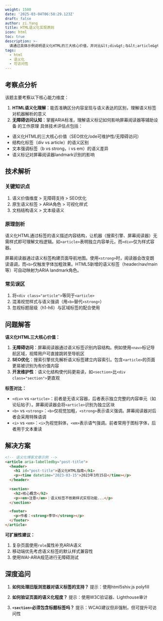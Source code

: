 ```yaml
---
weight: 1500
date: '2025-03-04T06:58:29.123Z'
draft: false
author: zi.Yang
title: HTML语义化实现原则
icon: html
toc: true
description: >-
  请通过具体示例说明语义化HTML的三大核心价值，并对比&lt;div&gt;与&lt;article&gt;、&lt;b&gt;与&lt;strong&gt;、&lt;i&gt;与&lt;em&gt;等标签的语义差异及其对无障碍访问的影响。
tags:
  - html
  - 语义化
  - 可访问性
---
```


## 考察点分析

该题主要考察以下核心能力维度：
1. **HTML语义化理解**：能否准确区分内容呈现与语义表达的区别，理解语义标签对机器解析的意义
2. **无障碍访问认知**：掌握ARIA标准，理解语义标记如何影响屏幕阅读器等辅助设备
的工作原理
具体技术评估点包括：
- 语义化HTML的三大核心价值（SEO优化/ode可维护性/无障碍访问）
- 结构化标签（div vs article）的语义区别
- 文本强调标签（b vs strong，i vs em）的语义差异
- 语义标记对屏幕阅读器landmark识别的影响

## 技术解析

### 关键知识点
1. 语义价值维度 > 无障碍支持 > SEO优化
2. 原生语义标签 > ARIA角色 > 可视化样式
3. 文档结构语义 > 文本级语义

### 原理剖析
语义化HTML通过标签的语义描述内容结构，让机器（搜索引擎、屏幕阅读器）无需样式即可理解文档逻辑。如`<article>`表明独立内容单元，而`<div>`仅为样式容器。 

屏幕阅读器通过语义标签构建页面导航地图。使用`<strong>`时，阅读器会改变朗读语调，而`<b>`仅触发字体加粗效果。HTML5新增的语义标签（header/nav/main等）可自动映射为ARIA landmark角色。

### 常见误区
1. 将`<div class="article">`等同于`<article>`
2. 混淆视觉样式与语义强调（用`<b>`替代`<strong>`）
3. 忽视标题层级（h1-h6）与区域标签的配合使用

## 问题解答

**语义化HTML三大核心价值：**
1. **无障碍访问**：屏幕阅读器通过语义标签识别内容结构。例如使用`<nav>`标记导航区域，视障用户可直接跳转至导航区
2. **SEO优化**：搜索引擎优先解析语义标签建立内容索引。包含`<article>`的页面更易被识别为有价值内容
3. **开发维护性**：语义化结构使代码更易读，如`<section>`比`<div class="section">`更直观

**标签对比：**
- `<div>` vs `<article>`：前者是无语义容器，后者表示独立完整的内容单元（如论坛帖子）。屏幕阅读器会将`<article>`识别为独立区块
- `<b>` vs `<strong>`：`<b>`仅视觉加粗，`<strong>`表示语义强调。屏幕阅读器对后者会采用特殊语调
- `<i>` vs `<em>`：`<i>`为视觉斜体，`<em>`表示语气强调。前者常用于图标字体，后者用于文本重读

## 解决方案

```html
<!-- 语义化博客文章示例 -->
<article aria-labelledby="post-title">
  <header>
    <h1 id="post-title">语义化HTML指南</h1>
    <p><time datetime="2023-03-15">2023年3月15日</time></p>
  </header>
  
  <section>
    <h2>核心概念</h2>
    <p><em>注意</em>：语义标签不依赖样式实现功能...</p>
  </section>

  <footer>
    <p>作者：<strong>李华</strong></p>
  </footer>
</article>
```

**可扩展性建议：**
1. 复杂页面使用`role`属性补充ARIA语义
2. 移动端优先考虑语义标签的默认样式兼容性
3. 使用WAI-ARIA规范进行无障碍测试

## 深度追问
1. **如何处理旧版浏览器对语义标签的支持？**
提示：使用html5shiv.js polyfill

2. **如何验证页面的语义化程度？**
提示：使用W3C验证器、Lighthouse审计

3. **`<section>`必须包含标题标签吗？**
提示：WCAG建议但非强制，但可提升可访问性